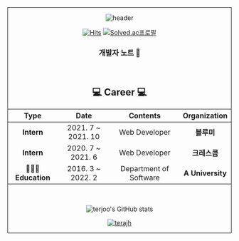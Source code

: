 <div align="center" style="text-align:center; border: solid 1px;">
  
![header](https://capsule-render.vercel.app/api?type=waving&color=0:EEFF00,100:a82da8&height=200&section=header&text=terajh's%20Github&fontSize=50&fontColor=ffffff)

<div align="center" style="text-align:center">
  
[![Hits](https://hits.seeyoufarm.com/api/count/incr/badge.svg?url=https%3A%2F%2Fgithub.com%2Fterajh&count_bg=%2379C83D&title_bg=%23555555&icon=&icon_color=%23E7E7E7&title=hits&edge_flat=false)](https://hits.seeyoufarm.com)
[![Solved.ac프로필](http://mazassumnida.wtf/api/mini/generate_badge?boj=terajoohyun)](https://solved.ac/terajoohyun)
  
<h3 align="center"> 개발자 노트 📖 </h3>
<br>
<h2 align="center"> 💻 Career 💻  </h2>

| **Type** | **Date** | **Contents** | **Organization** |
|:--------:|:--------:|:--------:|:--------:|
| **Intern** | 2021. 7 ~ 2021. 10 | Web Developer | **블루미**|
| **Intern** | 2020. 7 ~ 2021. 6 | Web Developer | **크레스콤** |
| **🧑🏻‍🎓Education** | 2016. 3 ~ 2022. 2| Department of Software | **A University** |
</p>

<br>

![terjoo's GitHub stats](https://github-readme-stats.vercel.app/api?username=terajh&show_icons=true&theme=radical)

[![terajh](http://mazassumnida.wtf/api/generate_badge?boj=terajoohyun)](https://solved.ac/terajoohyun)


</div>
</div>
